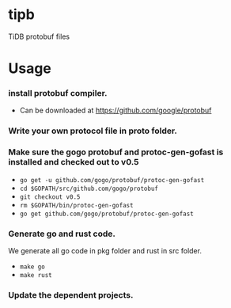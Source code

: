 # tipb
TiDB protobuf files

# Usage

### install protobuf compiler.

+ Can be downloaded at https://github.com/google/protobuf

### Write your own protocol file in proto folder.

### Make sure the gogo protobuf and protoc-gen-gofast is installed and checked out to v0.5
+ `go get -u github.com/gogo/protobuf/protoc-gen-gofast`
+ `cd $GOPATH/src/github.com/gogo/protobuf`
+ `git checkout v0.5`
+ `rm $GOPATH/bin/protoc-gen-gofast`
+ `go get github.com/gogo/protobuf/protoc-gen-gofast`

### Generate go and rust code.
We generate all go code in pkg folder and rust in src folder.

+ `make go`
+ `make rust`

### Update the dependent projects.
